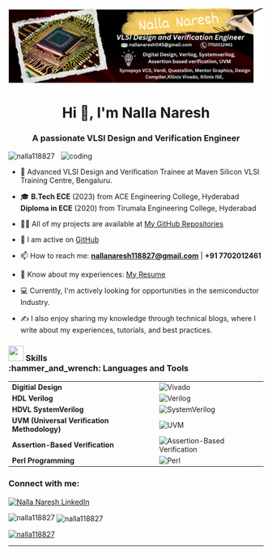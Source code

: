 ![github-header-image](https://github.com/Nalla118827/Nalla118827/blob/main/Banner.png)


<h1 align="center">Hi 👋, I'm Nalla Naresh</h1>

<h3 align="center">A passionate VLSI Design and Verification Engineer</h3>
<img align="right" alt="coding" width="400" src="https://th.bing.com/th/id/OIP.Zh6DsQ5mkY6CDSoacW0HxAHaEK?w=1280&h=720&rs=1&pid=ImgDetMain.jpg">

<p align="left"> <img src="https://komarev.com/ghpvc/?username=nalla118827&label=Profile%20views&color=0e75b6&style=flat" alt="nalla118827" /> </p>


- 🌱 Advanced VLSI Design and Verification Trainee at Maven Silicon VLSI Training Centre, Bengaluru.

- 🎓 **B.Tech ECE** (2023) from ACE Engineering College, Hyderabad
     <br>**Diploma in ECE** (2020) from Tirumala Engineering College, Hyderabad

- 👨‍💻 All of my projects are available at [My GitHub Repositories](https://github.com/Nalla118827?tab=repositories)

- 📝 I am active on [GitHub](https://github.com/nalla118827)

- 📫 How to reach me: **nallanaresh118827@gmail.com** | **+91 7702012461**

- 📄 Know about my experiences: [My Resume](https://drive.google.com/file/d/1TpRztv18fimm5k3jW1JyagL3XJJB5Jxr/view?usp=drive_link)

- 💻 Currently, I'm actively looking for opportunities in the semiconductor Industry.

- ✍️ I also enjoy sharing my knowledge through technical blogs, where I write about my experiences, tutorials, and best practices.

<h3 align="left">
  <img src="https://img.icons8.com/external-flaticons-flat-flat-icons/64/000000/external-skills-recruitment-agency-flaticons-flat-flat-icons.png" width="30" height="30"/>
  Skills <br>
 :hammer_and_wrench: Languages and Tools 
</h3>

<table>
<tr>
    <td><strong>Digitial Design</strong></td>
    <td><img width="85" src="https://github.com/user-attachments/assets/f7f14173-67bc-459a-9e03-8626ffcbaa41" alt="Vivado"></td>
  </tr>
  <tr>
    <td><strong>HDL Verilog</strong></td>
    <td><img width="45" src="https://cdn.icon-icons.com/icons2/2107/PNG/512/file_type_verilog_icon_130092.png" alt="Verilog"></td>
  </tr>
  <tr>
    <td><strong>HDVL SystemVerilog</strong></td>
    <td><img width="45" src="https://static-00.iconduck.com/assets.00/file-type-light-systemverilog-icon-2048x2048-301q87xk.png" alt="SystemVerilog"></td>
  </tr>
  <tr>
    <td><strong>UVM (Universal Verification Methodology)</strong></td>
    <td><img width="45" src="https://th.bing.com/th/id/OIP.c5Gn6XB3Qqvcjz-V8FYVigAAAA?rs=1&pid=ImgDetMain" alt="UVM"></td>
  </tr>
 
  <tr>
    <td><strong>Assertion-Based Verification</strong></td>
    <td><img width="45" src="https://www.svgrepo.com/download/373794/light-testcafe.svg" alt="Assertion-Based Verification"></td>
  </tr>
  <tr>
    <td><strong>Perl Programming</strong></td>
    <td><img width="45" src="https://th.bing.com/th/id/OIP.NCbNz0ERmNL6QTkQFV1JTAHaHa?rs=1&pid=ImgDetMain" alt="Perl"></td>
  </tr>
</table>

<h3 align="left">Connect with me:</h3>
<p align="left">
  <a href="https://www.linkedin.com/in/nalla-naresh/" target="blank">
    <img align="center" src="https://raw.githubusercontent.com/rahuldkjain/github-profile-readme-generator/master/src/images/icons/Social/linked-in-alt.svg" alt="Nalla Naresh LinkedIn" height="30" width="40" />
  </a>
</p>




<p><img align="left" src="https://github-readme-stats.vercel.app/api/top-langs?username=nalla118827&show_icons=true&locale=en&layout=compact" alt="nalla118827" /></p>

<p>&nbsp;<img align="center" src="https://github-readme-stats.vercel.app/api?username=nalla118827&show_icons=true&locale=en" alt="nalla118827" /></p>

<p align="left"> 
  <a href="https://github.com/ryo-ma/github-profile-trophy">
    <img src="https://github-profile-trophy.vercel.app/?username=nalla118827" alt="nalla118827" />
  </a> 
</p>

---
